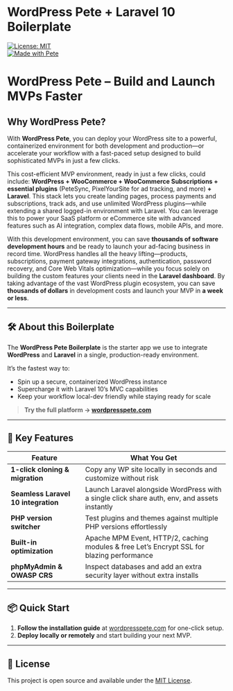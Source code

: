 # WordPress Pete + Laravel 10 Boilerplate

[![License: MIT](https://img.shields.io/badge/License-MIT-%231572B6.svg)](LICENSE)  
[![Made with Pete](https://img.shields.io/badge/built%20with-WordPress%20Pete-0a0a0a.svg)](https://wordpresspete.com)

# WordPress Pete – Build and Launch MVPs Faster

## Why WordPress Pete?

With **WordPress Pete**, you can deploy your WordPress site to a powerful, containerized environment for both development and production—or accelerate your workflow with a fast-paced setup designed to build sophisticated MVPs in just a few clicks.  

This cost-efficient MVP environment, ready in just a few clicks, could include: **WordPress + WooCommerce + WooCommerce Subscriptions + essential plugins** (PeteSync, PixelYourSite for ad tracking, and more) **+ Laravel**. This stack lets you create landing pages, process payments and subscriptions, track ads, and use unlimited WordPress plugins—while extending a shared logged-in environment with Laravel. You can leverage this to power your SaaS platform or eCommerce site with advanced features such as AI integration, complex data flows, mobile APIs, and more.  

With this development environment, you can save **thousands of software development hours** and be ready to launch your ad-facing business in record time. WordPress handles all the heavy lifting—products, subscriptions, payment gateway integrations, authentication, password recovery, and Core Web Vitals optimization—while you focus solely on building the custom features your clients need in the **Laravel dashboard**. By taking advantage of the vast WordPress plugin ecosystem, you can save **thousands of dollars** in development costs and launch your MVP in **a week or less**.  

---

## 🛠 About this Boilerplate

The **WordPress Pete Boilerplate** is the starter app we use to integrate **WordPress** and **Laravel** in a single, production-ready environment.  

It’s the fastest way to:
- Spin up a secure, containerized WordPress instance
- Supercharge it with Laravel 10’s MVC capabilities
- Keep your workflow local-dev friendly while staying ready for scale

> **Try the full platform → [wordpresspete.com](https://wordpresspete.com)**

---

## 🚀 Key Features

| Feature | What You Get |
|---------|--------------|
| **1-click cloning & migration** | Copy any WP site locally in seconds and customize without risk |
| **Seamless Laravel 10 integration** | Launch Laravel alongside WordPress with a single click share auth, env, and assets instantly |
| **PHP version switcher** | Test plugins and themes against multiple PHP versions effortlessly |
| **Built-in optimization** | Apache MPM Event, HTTP/2, caching modules & free Let’s Encrypt SSL for blazing performance |
| **phpMyAdmin & OWASP CRS** | Inspect databases and add an extra security layer without extra installs |

---

## 📦 Quick Start

1. **Follow the installation guide** at [wordpresspete.com](https://wordpresspete.com) for one-click setup.
2. **Deploy locally or remotely** and start building your next MVP.

---

## 📜 License
This project is open source and available under the [MIT License](LICENSE).
